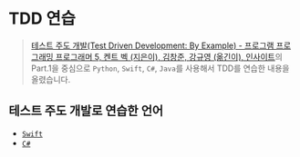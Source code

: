 # TDD 연습

> [테스트 주도 개발(Test Driven Development: By Example) - 프로그램 프로그래밍 프로그래머 5, 켄트 벡 (지은이), 김창준, 강규영 (옮긴이), 인사이트](http://www.aladin.co.kr/shop/wproduct.aspx?ItemId=37469717)의 Part.1을 중심으로 `Python`, `Swift`, `C#`, `Java`를 사용해서 TDD를 연습한 내용을 올렸습니다.

## 테스트 주도 개발로 연습한 언어

- [`Swift`](https://github.com/sigmadream/Study-TDD/tree/master/CsharpTDD)
- [`C#`](https://github.com/sigmadream/Study-TDD/tree/master/SwiftTDD)
